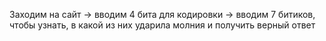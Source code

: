 Заходим на сайт -> вводим 4 бита для кодировки -> вводим 7 битиков, чтобы узнать, в какой из них ударила молния и получить верный ответ